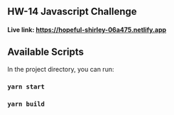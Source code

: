 ## HW-14 Javascript Challenge

#### Live link: https://hopeful-shirley-06a475.netlify.app

## Available Scripts

In the project directory, you can run:

### `yarn start`

### `yarn build`
